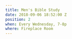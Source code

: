 ```yaml
---
title: Men's Bible Study
date: 2018-09-06 18:52:00 Z
position: 2
when: Every Wednesday, 7-8p
where: Fireplace Room
---
```


